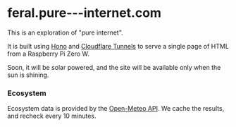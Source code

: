 # feral.pure---internet.com

This is an exploration of "pure internet".

It is built using [Hono](https://hono.dev/) and [Cloudflare Tunnels](https://www.cloudflare.com/products/tunnel/) to serve a single page of HTML from a Raspberry Pi Zero W.

Soon, it will be solar powered, and the site will be available only when the sun is shining.

### Ecosystem

Ecosystem data is provided by the [Open-Meteo API](https://open-meteo.com/). We cache the results, and recheck every 10 minutes.
